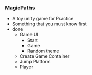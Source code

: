 ### MagicPaths
   - A toy unity game for Practice
   - Something that you must know first
   - done
       - Game UI
           - Start
           - Game
           - Random theme 
       - Create Game Container
       - Jump Platform
       - Player
     
